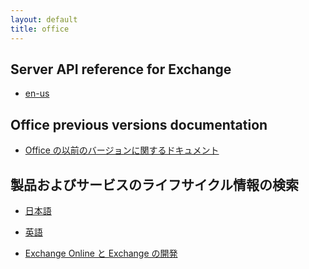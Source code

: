 ```yaml
---
layout: default
title: office
---
```



## Server API reference for Exchange

* [en-us](https://learn.microsoft.com/en-us/previous-versions/office/exchange-server-api/dn186243(v=exchg.150))

## Office previous versions documentation

* [Office の以前のバージョンに関するドキュメント](https://learn.microsoft.com/ja-jp/previous-versions/office//)


## 製品およびサービスのライフサイクル情報の検索

* [日本語](https://learn.microsoft.com/ja-jp/lifecycle/products/)
* [英語](https://learn.microsoft.com/en-us/lifecycle/products/)

* [Exchange Online と Exchange の開発](https://learn.microsoft.com/ja-jp/exchange/client-developer/exchange-server-development)
